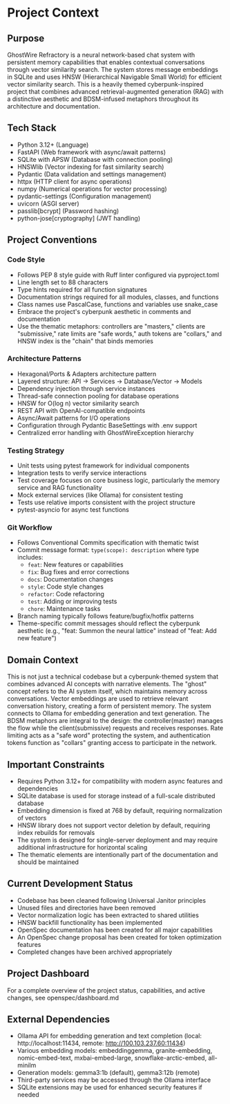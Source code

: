 # Project Context

## Purpose
GhostWire Refractory is a neural network-based chat system with persistent memory capabilities that enables contextual conversations through vector similarity search. The system stores message embeddings in SQLite and uses HNSW (Hierarchical Navigable Small World) for efficient vector similarity search. This is a heavily themed cyberpunk-inspired project that combines advanced retrieval-augmented generation (RAG) with a distinctive aesthetic and BDSM-infused metaphors throughout its architecture and documentation.

## Tech Stack
- Python 3.12+ (Language)
- FastAPI (Web framework with async/await patterns)
- SQLite with APSW (Database with connection pooling)
- HNSWlib (Vector indexing for fast similarity search)
- Pydantic (Data validation and settings management)
- httpx (HTTP client for async operations)
- numpy (Numerical operations for vector processing)
- pydantic-settings (Configuration management)
- uvicorn (ASGI server)
- passlib[bcrypt] (Password hashing)
- python-jose[cryptography] (JWT handling)

## Project Conventions

### Code Style
- Follows PEP 8 style guide with Ruff linter configured via pyproject.toml
- Line length set to 88 characters
- Type hints required for all function signatures
- Documentation strings required for all modules, classes, and functions
- Class names use PascalCase, functions and variables use snake_case
- Embrace the project's cyberpunk aesthetic in comments and documentation
- Use the thematic metaphors: controllers are "masters," clients are "submissive," rate limits are "safe words," auth tokens are "collars," and HNSW index is the "chain" that binds memories

### Architecture Patterns
- Hexagonal/Ports & Adapters architecture pattern
- Layered structure: API → Services → Database/Vector → Models
- Dependency injection through service instances
- Thread-safe connection pooling for database operations
- HNSW for O(log n) vector similarity search
- REST API with OpenAI-compatible endpoints
- Async/Await patterns for I/O operations
- Configuration through Pydantic BaseSettings with .env support
- Centralized error handling with GhostWireException hierarchy

### Testing Strategy
- Unit tests using pytest framework for individual components
- Integration tests to verify service interactions
- Test coverage focuses on core business logic, particularly the memory service and RAG functionality
- Mock external services (like Ollama) for consistent testing
- Tests use relative imports consistent with the project structure
- pytest-asyncio for async test functions

### Git Workflow
- Follows Conventional Commits specification with thematic twist
- Commit message format: `type(scope): description` where type includes:
  - `feat`: New features or capabilities
  - `fix`: Bug fixes and error corrections
  - `docs`: Documentation changes
  - `style`: Code style changes
  - `refactor`: Code refactoring
  - `test`: Adding or improving tests
  - `chore`: Maintenance tasks
- Branch naming typically follows feature/bugfix/hotfix patterns
- Theme-specific commit messages should reflect the cyberpunk aesthetic (e.g., "feat: Summon the neural lattice" instead of "feat: Add new feature")

## Domain Context
This is not just a technical codebase but a cyberpunk-themed system that combines advanced AI concepts with narrative elements. The "ghost" concept refers to the AI system itself, which maintains memory across conversations. Vector embeddings are used to retrieve relevant conversation history, creating a form of persistent memory. The system connects to Ollama for embedding generation and text generation. The BDSM metaphors are integral to the design: the controller(master) manages the flow while the client(submissive) requests and receives responses. Rate limiting acts as a "safe word" protecting the system, and authentication tokens function as "collars" granting access to participate in the network.

## Important Constraints
- Requires Python 3.12+ for compatibility with modern async features and dependencies
- SQLite database is used for storage instead of a full-scale distributed database
- Embedding dimension is fixed at 768 by default, requiring normalization of vectors
- HNSW library does not support vector deletion by default, requiring index rebuilds for removals
- The system is designed for single-server deployment and may require additional infrastructure for horizontal scaling
- The thematic elements are intentionally part of the documentation and should be maintained

## Current Development Status
- Codebase has been cleaned following Universal Janitor principles
- Unused files and directories have been removed
- Vector normalization logic has been extracted to shared utilities
- HNSW backfill functionality has been implemented
- OpenSpec documentation has been created for all major capabilities
- An OpenSpec change proposal has been created for token optimization features
- Completed changes have been archived appropriately

## Project Dashboard
For a complete overview of the project status, capabilities, and active changes, see openspec/dashboard.md

## External Dependencies
- Ollama API for embedding generation and text completion (local: http://localhost:11434, remote: http://100.103.237.60:11434)
- Various embedding models: embeddinggemma, granite-embedding, nomic-embed-text, mxbai-embed-large, snowflake-arctic-embed, all-minilm
- Generation models: gemma3:1b (default), gemma3:12b (remote)
- Third-party services may be accessed through the Ollama interface
- SQLite extensions may be used for enhanced security features if needed
